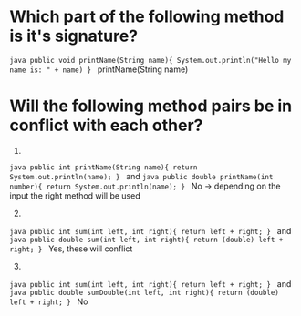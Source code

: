 # Which part of the following method is it's signature?
`java
        public void printName(String name){
            System.out.println("Hello my name is: " + name)
        }
`
printName(String name)

# Will the following method pairs be in conflict with each other?

1. 
`java
        public int printName(String name){
            return System.out.println(name);
        }
`
and
`java
        public double printName(int number){
            return System.out.println(name);
        }
`
No -> depending on the input the right method will be used


2. 
`java
        public int sum(int left, int right){
            return left + right;
        }
`
and
`java
        public double sum(int left, int right){
            return (double) left + right;
        }
`
 Yes, these will conflict

3.
`java
        public int sum(int left, int right){
            return left + right;
        }
`
and
`java
        public double sumDouble(int left, int right){
            return (double) left + right;
        }
`
No
